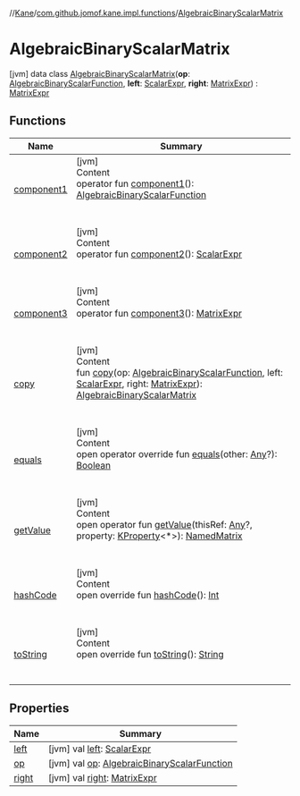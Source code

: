 //[Kane](../../index.md)/[com.github.jomof.kane.impl.functions](../index.md)/[AlgebraicBinaryScalarMatrix](index.md)



# AlgebraicBinaryScalarMatrix  
 [jvm] data class [AlgebraicBinaryScalarMatrix](index.md)(**op**: [AlgebraicBinaryScalarFunction](../-algebraic-binary-scalar-function/index.md), **left**: [ScalarExpr](../../com.github.jomof.kane/-scalar-expr/index.md), **right**: [MatrixExpr](../../com.github.jomof.kane/-matrix-expr/index.md)) : [MatrixExpr](../../com.github.jomof.kane/-matrix-expr/index.md)   


## Functions  
  
|  Name|  Summary| 
|---|---|
| <a name="com.github.jomof.kane.impl.functions/AlgebraicBinaryScalarMatrix/component1/#/PointingToDeclaration/"></a>[component1](component1.md)| <a name="com.github.jomof.kane.impl.functions/AlgebraicBinaryScalarMatrix/component1/#/PointingToDeclaration/"></a>[jvm]  <br>Content  <br>operator fun [component1](component1.md)(): [AlgebraicBinaryScalarFunction](../-algebraic-binary-scalar-function/index.md)  <br><br><br>
| <a name="com.github.jomof.kane.impl.functions/AlgebraicBinaryScalarMatrix/component2/#/PointingToDeclaration/"></a>[component2](component2.md)| <a name="com.github.jomof.kane.impl.functions/AlgebraicBinaryScalarMatrix/component2/#/PointingToDeclaration/"></a>[jvm]  <br>Content  <br>operator fun [component2](component2.md)(): [ScalarExpr](../../com.github.jomof.kane/-scalar-expr/index.md)  <br><br><br>
| <a name="com.github.jomof.kane.impl.functions/AlgebraicBinaryScalarMatrix/component3/#/PointingToDeclaration/"></a>[component3](component3.md)| <a name="com.github.jomof.kane.impl.functions/AlgebraicBinaryScalarMatrix/component3/#/PointingToDeclaration/"></a>[jvm]  <br>Content  <br>operator fun [component3](component3.md)(): [MatrixExpr](../../com.github.jomof.kane/-matrix-expr/index.md)  <br><br><br>
| <a name="com.github.jomof.kane.impl.functions/AlgebraicBinaryScalarMatrix/copy/#com.github.jomof.kane.impl.functions.AlgebraicBinaryScalarFunction#com.github.jomof.kane.ScalarExpr#com.github.jomof.kane.MatrixExpr/PointingToDeclaration/"></a>[copy](copy.md)| <a name="com.github.jomof.kane.impl.functions/AlgebraicBinaryScalarMatrix/copy/#com.github.jomof.kane.impl.functions.AlgebraicBinaryScalarFunction#com.github.jomof.kane.ScalarExpr#com.github.jomof.kane.MatrixExpr/PointingToDeclaration/"></a>[jvm]  <br>Content  <br>fun [copy](copy.md)(op: [AlgebraicBinaryScalarFunction](../-algebraic-binary-scalar-function/index.md), left: [ScalarExpr](../../com.github.jomof.kane/-scalar-expr/index.md), right: [MatrixExpr](../../com.github.jomof.kane/-matrix-expr/index.md)): [AlgebraicBinaryScalarMatrix](index.md)  <br><br><br>
| <a name="kotlin/Any/equals/#kotlin.Any?/PointingToDeclaration/"></a>[equals](../../com.github.jomof.kane.impl.types/-double-algebraic-type/index.md#%5Bkotlin%2FAny%2Fequals%2F%23kotlin.Any%3F%2FPointingToDeclaration%2F%5D%2FFunctions%2F-1702278422)| <a name="kotlin/Any/equals/#kotlin.Any?/PointingToDeclaration/"></a>[jvm]  <br>Content  <br>open operator override fun [equals](../../com.github.jomof.kane.impl.types/-double-algebraic-type/index.md#%5Bkotlin%2FAny%2Fequals%2F%23kotlin.Any%3F%2FPointingToDeclaration%2F%5D%2FFunctions%2F-1702278422)(other: [Any](https://kotlinlang.org/api/latest/jvm/stdlib/kotlin/-any/index.html)?): [Boolean](https://kotlinlang.org/api/latest/jvm/stdlib/kotlin/-boolean/index.html)  <br><br><br>
| <a name="com.github.jomof.kane/MatrixExpr/getValue/#kotlin.Any?#kotlin.reflect.KProperty[*]/PointingToDeclaration/"></a>[getValue](../../com.github.jomof.kane/-matrix-expr/get-value.md)| <a name="com.github.jomof.kane/MatrixExpr/getValue/#kotlin.Any?#kotlin.reflect.KProperty[*]/PointingToDeclaration/"></a>[jvm]  <br>Content  <br>open operator fun [getValue](../../com.github.jomof.kane/-matrix-expr/get-value.md)(thisRef: [Any](https://kotlinlang.org/api/latest/jvm/stdlib/kotlin/-any/index.html)?, property: [KProperty](https://kotlinlang.org/api/latest/jvm/stdlib/kotlin.reflect/-k-property/index.html)<*>): [NamedMatrix](../../com.github.jomof.kane.impl/-named-matrix/index.md)  <br><br><br>
| <a name="kotlin/Any/hashCode/#/PointingToDeclaration/"></a>[hashCode](../../com.github.jomof.kane.impl.types/-double-algebraic-type/index.md#%5Bkotlin%2FAny%2FhashCode%2F%23%2FPointingToDeclaration%2F%5D%2FFunctions%2F-1702278422)| <a name="kotlin/Any/hashCode/#/PointingToDeclaration/"></a>[jvm]  <br>Content  <br>open override fun [hashCode](../../com.github.jomof.kane.impl.types/-double-algebraic-type/index.md#%5Bkotlin%2FAny%2FhashCode%2F%23%2FPointingToDeclaration%2F%5D%2FFunctions%2F-1702278422)(): [Int](https://kotlinlang.org/api/latest/jvm/stdlib/kotlin/-int/index.html)  <br><br><br>
| <a name="com.github.jomof.kane.impl.functions/AlgebraicBinaryScalarMatrix/toString/#/PointingToDeclaration/"></a>[toString](to-string.md)| <a name="com.github.jomof.kane.impl.functions/AlgebraicBinaryScalarMatrix/toString/#/PointingToDeclaration/"></a>[jvm]  <br>Content  <br>open override fun [toString](to-string.md)(): [String](https://kotlinlang.org/api/latest/jvm/stdlib/kotlin/-string/index.html)  <br><br><br>


## Properties  
  
|  Name|  Summary| 
|---|---|
| <a name="com.github.jomof.kane.impl.functions/AlgebraicBinaryScalarMatrix/left/#/PointingToDeclaration/"></a>[left](left.md)| <a name="com.github.jomof.kane.impl.functions/AlgebraicBinaryScalarMatrix/left/#/PointingToDeclaration/"></a> [jvm] val [left](left.md): [ScalarExpr](../../com.github.jomof.kane/-scalar-expr/index.md)   <br>
| <a name="com.github.jomof.kane.impl.functions/AlgebraicBinaryScalarMatrix/op/#/PointingToDeclaration/"></a>[op](op.md)| <a name="com.github.jomof.kane.impl.functions/AlgebraicBinaryScalarMatrix/op/#/PointingToDeclaration/"></a> [jvm] val [op](op.md): [AlgebraicBinaryScalarFunction](../-algebraic-binary-scalar-function/index.md)   <br>
| <a name="com.github.jomof.kane.impl.functions/AlgebraicBinaryScalarMatrix/right/#/PointingToDeclaration/"></a>[right](right.md)| <a name="com.github.jomof.kane.impl.functions/AlgebraicBinaryScalarMatrix/right/#/PointingToDeclaration/"></a> [jvm] val [right](right.md): [MatrixExpr](../../com.github.jomof.kane/-matrix-expr/index.md)   <br>

